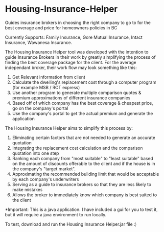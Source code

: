 # Housing-Insurance-Helper
Guides insurance brokers in choosing the right company to go to for the best coverage and price for homeowners policies in BC

Currently Supports: Family Insurance, Gore Mutual Insurance, Intact Insurance, Wawanesa Insurance.

The Housing Insurance Helper tool was developed with the intention to guide Insurance Brokers in their work by greatly simplifying the process of finding the best coverage package for the client.
For the average independant broker, their work flow may look something like this:
1. Get Relevant information from client
2. Calculate the dwelling's replacement cost through a computer program (for example MSB / RCT express)
3. Use another program to generate multiple comparison quotes & premium approximations of different insurance companies
4. Based off of which company has the best coverage & cheapest price, go on the company's portal
5. Use the company's portal to get the actual premium and generate the application

The Housing Insurance Helper aims to simplify this process by:
1. Eliminating certain factors that are not needed to generate an accurate quotation
2. Integrating the replacement cost calculation and the comparison quotation into one step
3. Ranking each company from "most suitable" to "least suitable" based on the amount of discounts offerable to the client and if the house is in the company's "target market".
4. Approximating the recommended building limit that would be acceptable by each company's underwriters
5. Serving as a guide to insurance brokers so that they are less likely to make mistakes
6. Allows the broker to immediately know which company is best suited to the client

*Important:
This is a java application. I have included a gui for you to test it, but it will require a java environment to run locally.

To test, download and run the Housing Insurance Helper.jar file :)
